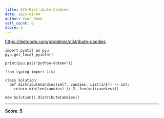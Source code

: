 ```yaml
---
title: 575-Distribute-Candies
date: 2025-01-04
author: Your Name
cell_count: 6
score: 5
---
```


https://leetcode.com/problems/distribute-candies


```
import pyutil as pyu
pyu.get_local_pyinfo()
```


```
print(pyu.ps2("python-dotenv"))
```


```
from typing import List
```


```
class Solution:
  def distributeCandies(self, candies: List[int]) -> int:
    return min(len(candies) // 2, len(set(candies)))
```


```
new Solution().distributeCandies()
```


---
**Score: 5**